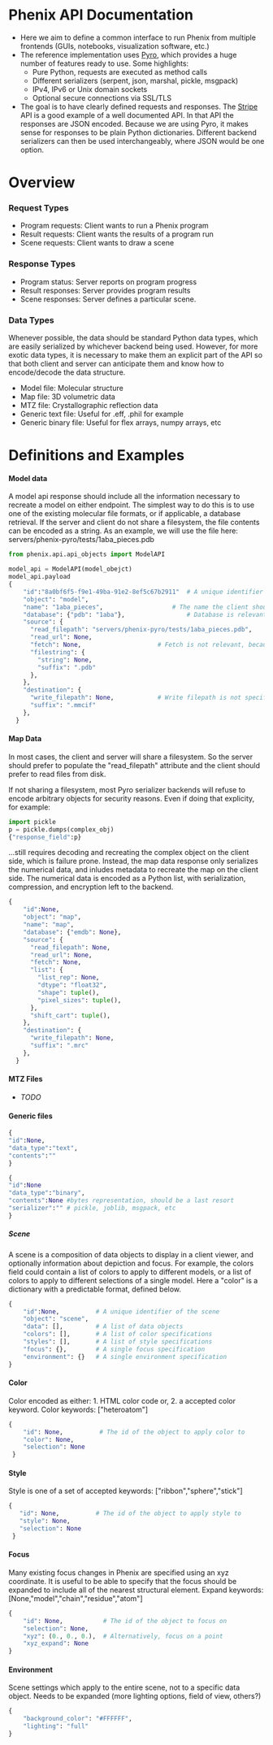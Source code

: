 # Phenix API Documentation

- Here we aim to define a common interface to run Phenix from multiple frontends (GUIs, notebooks, visualization software, etc.) 
- The reference implementation uses [Pyro](https://pyro5.readthedocs.io/en/latest/), which provides a huge number of features ready to use. Some highlights:
	- Pure Python, requests are executed as method calls
	- Different serializers (serpent, json, marshal, pickle, msgpack)
	- IPv4, IPv6 or Unix domain sockets
	- Optional secure connections via SSL/TLS 
 - The goal is to have clearly defined requests and responses. The [Stripe](https://stripe.com/docs/api) API is a good example of a well documented API. In that API the responses are JSON encoded. Because we are using Pyro, it makes sense for responses to be plain Python dictionaries. Different backend serializers can then be used interchangeably, where JSON would be one option.
 
# Overview
### Request Types
- Program requests: Client wants to run a Phenix program
- Result requests: Client wants the results of a program run
- Scene requests: Client wants to draw a scene
	
### Response Types
 - Program status: Server reports on program progress
 - Result responses: Server provides program results
 - Scene responses: Server defines a particular scene.
 
 ### Data Types
 Whenever possible, the data should be standard Python data types, which are easily serialized by whichever backend being used. However, for more exotic data types, it is necessary to make them an explicit part of the API so that both client and server can anticipate them and know how to encode/decode the data structure. 
 
  - Model file: Molecular structure
  - Map file: 3D volumetric data
  - MTZ file: Crystallographic reflection data
  - Generic text file: Useful for .eff, .phil for example
  - Generic binary file: Useful for flex arrays, numpy arrays, etc
 
# Definitions and Examples
#### Model data
A model api response should include all the information necessary to recreate a model on either endpoint. The simplest way to do this is to use one of the existing molecular file formats, or if applicable, a database retrieval. If the server and client do not share a filesystem, the file contents can be encoded as a string. As an example, we will use the file here: servers/phenix-pyro/tests/1aba_pieces.pdb  
```Python
from phenix.api.api_objects import ModelAPI

model_api = ModelAPI(model_obejct)
model_api.payload
{
    "id":"8a0bf6f5-f9e1-49ba-91e2-8ef5c67b2911"  # A unique identifier for this model in the Client/Server session
    "object": "model",
    "name": "1aba_pieces",	                 # The name the client should use to display this model
    "database": {"pdb": "1aba"},                 # Database is relevant because this corresponds to a published model. 
    "source": {
      "read_filepath": "servers/phenix-pyro/tests/1aba_pieces.pdb",
      "read_url": None,
      "fetch": None,			         # Fetch is not relevant, because this is a truncated version of the full model
      "filestring": {
        "string": None,
        "suffix": ".pdb"
      },
    },
    "destination": {
      "write_filepath": None,			 # Write filepath is not specified
      "suffix": ".mmcif"
    },
  }

```
#### Map Data
In most cases, the client and server will share a filesystem. So the server should prefer to populate the "read_filepath" attribute and the client should prefer to read files from disk. 

If not sharing a filesystem, most Pyro serializer backends will refuse to encode arbitrary objects for security reasons. Even if doing that explicity, for example:
```Python
import pickle
p = pickle.dumps(complex_obj)
{"response_field":p}
```
...still requires decoding and recreating the complex object on the client side, which is failure prone. Instead, the map data response only serializes the numerical data, and inludes metadata to recreate the map on the client side. The numerical data is encoded as a Python list, with serialization, compression, and encryption left to the backend. 

```Python
{
    "id":None,
    "object": "map",
    "name": "map",
    "database": {"emdb": None},
    "source": {
      "read_filepath": None,
      "read_url": None,
      "fetch": None,
      "list": {
        "list_rep": None, 
        "dtype": "float32",
        "shape": tuple(),
        "pixel_sizes": tuple(),
      },
      "shift_cart": tuple(),
    },
    "destination": {
      "write_filepath": None,
      "suffix": ".mrc"
    },
  }
```

#### MTZ Files
- *TODO*

#### Generic files
```Python
{
"id":None,
"data_type":"text",
"contents":""
}
```


```Python
{
"id":None
"data_type":"binary",
"contents":None #bytes representation, should be a last resort
"serializer":"" # pickle, joblib, msgpack, etc
}
```
##### Scene
A scene is a composition of data objects to display in a client viewer, and optionally information about depiction and focus. For example, the colors field could contain a list of colors to apply to different models, or a list of colors to apply to different selections of a single model. Here a "color" is a dictionary with a predictable format, defined below.

```Python
{
    "id":None,          # A unique identifier of the scene
    "object": "scene",
    "data": [],         # A list of data objects
    "colors": [],       # A list of color specifications
    "styles": [],       # A list of style specifications
    "focus": {},        # A single focus specification
    "environment": {}   # A single environment specification
}
```
#### Color
Color encoded as either: 1. HTML color code or, 2. a accepted color keyword. Color keywords: ["heteroatom"]
```Python
{
    "id": None,          # The id of the object to apply color to
    "color": None,
    "selection": None
 }
 ```
 #### Style
 Style is one of a set of accepted keywords: ["ribbon","sphere","stick"]
 ```Python
 {
    "id": None,          # The id of the object to apply style to
    "style": None,
    "selection": None
  }
```
#### Focus
Many existing focus changes in Phenix are specified using an xyz coordinate. It is useful to be able to specify that the focus should be expanded to include all of the nearest structural element. Expand keywords: [None,"model","chain","residue","atom"]
```Python
{
    "id": None,           # The id of the object to focus on
    "selection": None, 
    "xyz": (0., 0., 0.),  # Alternatively, focus on a point
    "xyz_expand": None 
}
```
#### Environment
Scene settings which apply to the entire scene, not to a specific data object. Needs to be expanded (more lighting options, field of view, others?)
```Python
{
	"background_color": "#FFFFFF",
	"lighting": "full"
}
```
